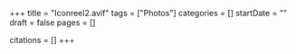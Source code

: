 +++
title = "Iconreel2.avif"
tags = ["Photos"]
categories = []
startDate = ""
draft = false
pages = []

citations = []
+++
